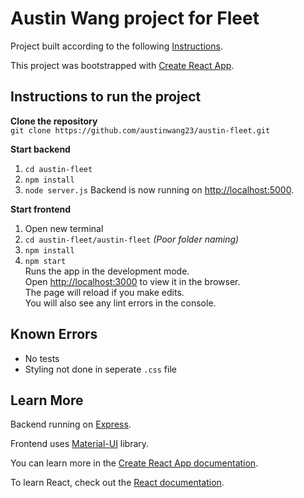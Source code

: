 # Austin Wang project for Fleet

Project built according to the following [Instructions](https://coda.io/d/Fleet-Intern-Interview-Project_dksacGT_lm7/Fleet-Intern-Interview-Project_suqRH?fbclid=IwAR1hJq7xrostg5_yHVoJI6hzF6NeCoKCIaj_FUoz6RQ0iBchv41dphyzJ8k#_lunC-).

This project was bootstrapped with [Create React App](https://github.com/facebook/create-react-app).

## Instructions to run the project

**Clone the repository**\
   `git clone https://github.com/austinwang23/austin-fleet.git`

**Start backend**
   1. `cd austin-fleet`
   2. `npm install`
   3. `node server.js`
   Backend is now running on [http://localhost:5000](http://localhost:5000).

**Start frontend**
   1. Open new terminal
   2. `cd austin-fleet/austin-fleet` _(Poor folder naming)_
   3. `npm install`
   4. `npm start`\
   Runs the app in the development mode.\
   Open [http://localhost:3000](http://localhost:3000) to view it in the browser.\
   The page will reload if you make edits.\
   You will also see any lint errors in the console.

## Known Errors

- No tests
- Styling not done in seperate `.css` file

## Learn More

Backend running on [Express](https://expressjs.com).

Frontend uses [Material-UI](https://mui.com) library.

You can learn more in the [Create React App documentation](https://facebook.github.io/create-react-app/docs/getting-started).

To learn React, check out the [React documentation](https://reactjs.org/).
